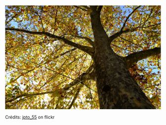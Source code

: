 ![Méline](/images/2021-12-03.jpg)

Crédits: [jpto_55](https://www.flickr.com/people/jpto_55/) on flickr